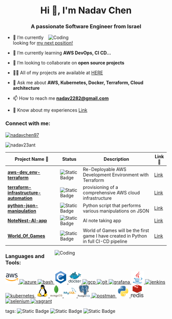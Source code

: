 <h1 align="center">Hi 👋, I'm Nadav Chen</h1>
<h3 align="center">A passionate Software Engineer from Israel </h3>

<img align="right" alt="Coding" width="370" src=https://github.com/Nadav23AnT/Nadav23AnT/assets/71144691/0f2636c4-f4d1-49f9-a5ff-569b0c4733c7>


- 🔭 I’m currently looking for [my next position!](https://www.linkedin.com/in/nadavchen97/)

- 🌱 I’m currently learning **AWS DevOps, CI CD...**

- 👯 I’m looking to collaborate on **open source projects**

- 👨‍💻 All of my projects are available at [HERE](https://github.com/Nadav23AnT)

- 💬 Ask me about **AWS, Kubernetes, Docker, Terraform, Cloud architecture**

- 📫 How to reach me **nadav2282@gmail.com**

- 📄 Know about my experiences [Link](https://drive.google.com/drive/folders/1NEIZQbTMSS0IDIRKEM0AxWBOIol6Qv9P?usp=sharing)

<h3 align="left">Connect with me:</h3>
<p align="left">
<a href="https://linkedin.com/in/nadavchen97" target="blank"><img align="center" src="https://raw.githubusercontent.com/rahuldkjain/github-profile-readme-generator/master/src/images/icons/Social/linked-in-alt.svg" alt="nadavchen97" height="30" width="40" /></a>
</p>

<p align="left"> <img src="https://komarev.com/ghpvc/?username=nadav23ant&label=Profile%20views&color=0e75b6&style=flat" alt="nadav23ant" /> </p>

| Project Name 🚀        | Status        | Description                  | Link  🔗                                |
| -------------------- | ------------- | ---------------------------- | ------------------------------------- |
| [**aws-dev_env-terraform**](#)  | ![Static Badge](https://img.shields.io/badge/Project%20Status-Completed-green) | Re-Deployable AWS Development Environment with Terraform | [Link](https://github.com/Nadav23AnT/aws-dev_env-terraform) |
| [**terraform-infrastructure-automation**](#)  | ![Static Badge](https://img.shields.io/badge/Project%20Status-Completed-green) | provisioning of a comprehensive AWS cloud infrastructure  | [Link](https://github.com/Nadav23AnT/terraform-infrastructure-automation) |
| [**python-json-manipulation**](#)  | ![Static Badge](https://img.shields.io/badge/Project%20Status-Completed-green)   | Python script that performs various manipulations on JSON      | [Link](https://github.com/Nadav23AnT/python-json-manipulation) |
| [**NoteNest-AI-app**](#)  | ![Static Badge](https://img.shields.io/badge/Project%20Status%20-%20On%20Hold%20-%20red)  | AI note taking app    | [Link](https://github.com/Nadav23AnT/NoteNest-AI-app) |
| [**World_Of_Games**](#)  | ![Static Badge](https://img.shields.io/badge/Project%20Status-Completed-green)   | World of Games will be the first game I have created in Python in full CI-CD pipeline   | [Link](https://github.com/Nadav23AnT/World_Of_Games) |


<p><img align="right" alt="Coding" width="350" src="https://github-readme-stats.vercel.app/api/top-langs?username=nadav23ant&show_icons=true&locale=en&layout=compact" alt="nadav23ant" /></p>
<h3 align="left">Languages and Tools:</h3>
<p align="left"> <a href="https://aws.amazon.com" target="_blank" rel="noreferrer"> <img src="https://raw.githubusercontent.com/devicons/devicon/master/icons/amazonwebservices/amazonwebservices-original-wordmark.svg" alt="aws" width="40" height="40"/> </a> <a href="https://azure.microsoft.com/en-in/" target="_blank" rel="noreferrer"> <img src="https://www.vectorlogo.zone/logos/microsoft_azure/microsoft_azure-icon.svg" alt="azure" width="40" height="40"/> </a> <a href="https://www.gnu.org/software/bash/" target="_blank" rel="noreferrer"> <img src="https://www.vectorlogo.zone/logos/gnu_bash/gnu_bash-icon.svg" alt="bash" width="40" height="40"/> </a> <a href="https://www.cprogramming.com/" target="_blank" rel="noreferrer"> <img src="https://raw.githubusercontent.com/devicons/devicon/master/icons/c/c-original.svg" alt="c" width="40" height="40"/> </a> <a href="https://www.docker.com/" target="_blank" rel="noreferrer"> <img src="https://raw.githubusercontent.com/devicons/devicon/master/icons/docker/docker-original-wordmark.svg" alt="docker" width="40" height="40"/> </a> <a href="https://cloud.google.com" target="_blank" rel="noreferrer"> <img src="https://www.vectorlogo.zone/logos/google_cloud/google_cloud-icon.svg" alt="gcp" width="40" height="40"/> </a> <a href="https://git-scm.com/" target="_blank" rel="noreferrer"> <img src="https://www.vectorlogo.zone/logos/git-scm/git-scm-icon.svg" alt="git" width="40" height="40"/> </a> <a href="https://grafana.com" target="_blank" rel="noreferrer"> <img src="https://www.vectorlogo.zone/logos/grafana/grafana-icon.svg" alt="grafana" width="40" height="40"/> </a> <a href="https://www.java.com" target="_blank" rel="noreferrer"> <img src="https://raw.githubusercontent.com/devicons/devicon/master/icons/java/java-original.svg" alt="java" width="40" height="40"/> </a> <a href="https://www.jenkins.io" target="_blank" rel="noreferrer"> <img src="https://www.vectorlogo.zone/logos/jenkins/jenkins-icon.svg" alt="jenkins" width="40" height="40"/> </a> <a href="https://kubernetes.io" target="_blank" rel="noreferrer"> <img src="https://www.vectorlogo.zone/logos/kubernetes/kubernetes-icon.svg" alt="kubernetes" width="40" height="40"/> </a> <a href="https://www.linux.org/" target="_blank" rel="noreferrer"> <img src="https://raw.githubusercontent.com/devicons/devicon/master/icons/linux/linux-original.svg" alt="linux" width="40" height="40"/> </a> <a href="https://www.mongodb.com/" target="_blank" rel="noreferrer"> <img src="https://raw.githubusercontent.com/devicons/devicon/master/icons/mongodb/mongodb-original-wordmark.svg" alt="mongodb" width="40" height="40"/> </a> <a href="https://www.mysql.com/" target="_blank" rel="noreferrer"> <img src="https://raw.githubusercontent.com/devicons/devicon/master/icons/mysql/mysql-original-wordmark.svg" alt="mysql" width="40" height="40"/> </a> <a href="https://www.postgresql.org" target="_blank" rel="noreferrer"> <img src="https://raw.githubusercontent.com/devicons/devicon/master/icons/postgresql/postgresql-original-wordmark.svg" alt="postgresql" width="40" height="40"/> </a> <a href="https://postman.com" target="_blank" rel="noreferrer"> <img src="https://www.vectorlogo.zone/logos/getpostman/getpostman-icon.svg" alt="postman" width="40" height="40"/> </a> <a href="https://www.python.org" target="_blank" rel="noreferrer"> <img src="https://raw.githubusercontent.com/devicons/devicon/master/icons/python/python-original.svg" alt="python" width="40" height="40"/> </a> <a href="https://redis.io" target="_blank" rel="noreferrer"> <img src="https://raw.githubusercontent.com/devicons/devicon/master/icons/redis/redis-original-wordmark.svg" alt="redis" width="40" height="40"/> </a> <a href="https://www.selenium.dev" target="_blank" rel="noreferrer"> <img src="https://raw.githubusercontent.com/detain/svg-logos/780f25886640cef088af994181646db2f6b1a3f8/svg/selenium-logo.svg" alt="selenium" width="40" height="40"/> </a> <a href="https://www.vagrantup.com/" target="_blank" rel="noreferrer"> <img src="https://www.vectorlogo.zone/logos/vagrantup/vagrantup-icon.svg" alt="vagrant" width="40" height="40"/> </a> </p>


tags:
![Static Badge](https://img.shields.io/badge/Project%20Status-Completed-green)
![Static Badge](https://img.shields.io/badge/Project%20Status%20-%20In%20Progress%20-%20orange)
![Static Badge](https://img.shields.io/badge/Project%20Status%20-%20On%20Hold%20-%20red)

